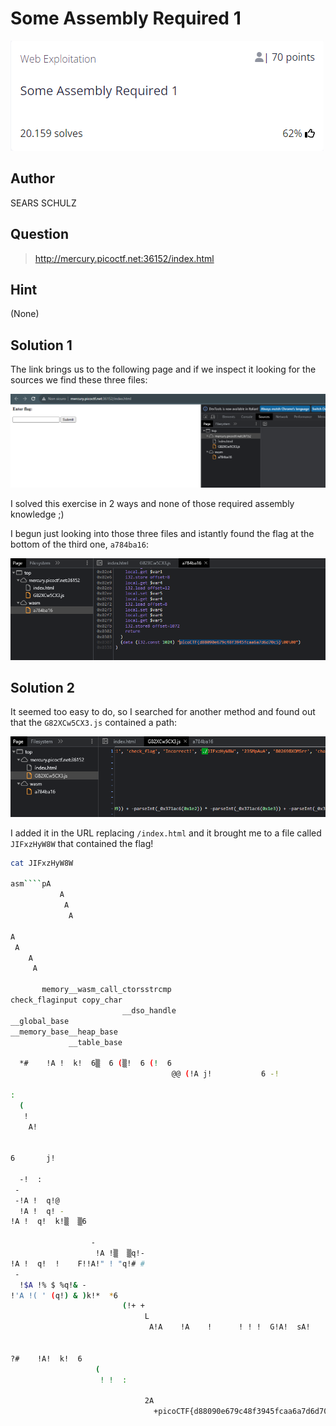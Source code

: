 # Some Assembly Required 1
![image info](1.png)

## Author
SEARS SCHULZ

## Question
> http://mercury.picoctf.net:36152/index.html

## Hint
(None)
   
## Solution 1
The link brings us to the following page and if we inspect it looking for the sources we find these three files:

![image info](2.png)

I solved this exercise in 2 ways and none of those required assembly knowledge ;)

I begun just looking into those three files and istantly found the flag at the bottom of the third one, `a784ba16`:

![image info](3.png)

## Solution 2

It seemed too easy to do, so I searched for another method and found out that the `G82XCw5CX3.js` contained a path:

![image info](4.png)

I added it in the URL replacing `/index.html` and it brought me to a file called `JIFxzHyW8W` that contained the flag!

```bash
cat JIFxzHyW8W   

asm````pA  
           A 
            A 
             A 

A 
 A  
    A
     A
       
       memory__wasm_call_ctorsstrcmp
check_flaginput copy_char
                         __dso_handle
__global_base
__memory_base__heap_base
             __table_base
 
  *#    !A !  k!  6▒  6 (▒!  6 (!  6
                                    @@ (!A j!           6 -!
  
:
  (
   !
    A!
       
        
6       j!
  
  -!  :
 -
 -!A !  q!@ 
  !A !  q! -
!A !  q!  k!▒  ▒6

                  -
                   !A !▒  ▒q!-
!A !  q!  !    F!!A!" ! "q!# #
 -
  !$A !% $ %q!& -
!'A !( ' (q!) & )k!*  *6
                         (!+ +
                              L
                               A!A    !A    !      ! ! !  G!A!  sA!         q!
 

?#    !A!  k!  6
                   (
                    ! !  :    

                              2A 
                                +picoCTF{d88090e679c48f3945fcaa6a7d6d70c5}
```